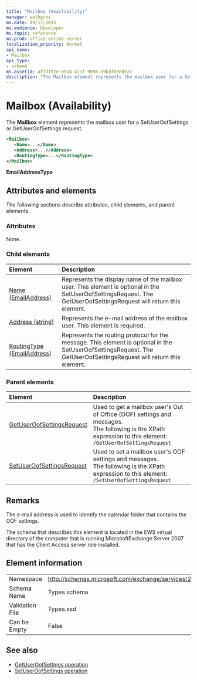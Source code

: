 ```yaml
---
title: "Mailbox (Availability)"
manager: sethgros
ms.date: 09/17/2015
ms.audience: Developer
ms.topic: reference
ms.prod: office-online-server
localization_priority: Normal
api_name:
- Mailbox
api_type:
- schema
ms.assetid: affd192e-8914-473f-9098-d9bdf898de2c
description: "The Mailbox element represents the mailbox user for a SetUserOofSettings or GetUserOofSettings request."
---
```


# Mailbox (Availability)

The **Mailbox** element represents the mailbox user for a SetUserOofSettings or GetUserOofSettings request. 
  
```xml
<Mailbox>
   <Name>...</Name>
   <Address>...</Address>
   <RoutingType>...</RoutingType>
</Mailbox>
```

**EmailAddressType**

## Attributes and elements

The following sections describe attributes, child elements, and parent elements.
  
### Attributes

None.
  
### Child elements

|**Element**|**Description**|
|:-----|:-----|
|[Name (EmailAddress)](name-emailaddress.md) <br/> |Represents the display name of the mailbox user. This element is optional in the SetUserOofSettingsRequest. The GetUserOofSettingsRequest will return this element.  <br/> |
|[Address (string)](address-string.md) <br/> |Represents the e-mail address of the mailbox user. This element is required.  <br/> |
|[RoutingType (EmailAddress)](routingtype-emailaddress.md) <br/> |Represents the routing protocol for the message. This element is optional in the SetUserOofSettingsRequest. The GetUserOofSettingsRequest will return this element.  <br/> |
   
### Parent elements

|**Element**|**Description**|
|:-----|:-----|
|[GetUserOofSettingsRequest](getuseroofsettingsrequest.md) <br/> |Used to get a mailbox user's Out of Office (OOF) settings and messages.  <br/> The following is the XPath expression to this element:  <br/>  `/GetUserOofSettingsRequest` <br/> |
|[SetUserOofSettingsRequest](setuseroofsettingsrequest.md) <br/> |Used to set a mailbox user's OOF settings and messages.  <br/> The following is the XPath expression to this element:  <br/>  `/SetUserOofSettingsRequest` <br/> |
   
## Remarks

The e-mail address is used to identify the calendar folder that contains the OOF settings. 
  
The schema that describes this element is located in the EWS virtual directory of the computer that is running MicrosoftExchange Server 2007 that has the Client Access server role installed.
  
## Element information

|||
|:-----|:-----|
|Namespace  <br/> |http://schemas.microsoft.com/exchange/services/2006/types  <br/> |
|Schema Name  <br/> |Types schema  <br/> |
|Validation File  <br/> |Types.xsd  <br/> |
|Can be Empty  <br/> |False  <br/> |
   
## See also

- [GetUserOofSettings operation](getuseroofsettings-operation.md)
- [SetUserOofSettings operation](setuseroofsettings-operation.md)

